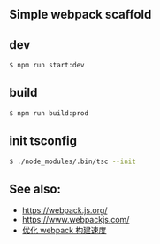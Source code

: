 ## Simple webpack scaffold

## dev
```sh
$ npm run start:dev
```

## build
```sh
$ npm run build:prod
```

## init tsconfig
```sh
$ ./node_modules/.bin/tsc --init
```


## See also:
- https://webpack.js.org/
- https://www.webpackjs.com/
- [优化 webpack 构建速度](https://github.com/stephencookdev/speed-measure-webpack-plugin)